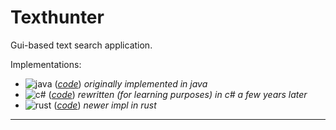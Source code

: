 # Texthunter
Gui-based text search application.

Implementations:
* ![java](https://github.com/dgj7/texthunter/actions/workflows/java.yml/badge.svg) (_[code](java/)_) _originally implemented in java_
* ![c#](https://github.com/dgj7/texthunter/actions/workflows/c#.yml/badge.svg) (_[code](c#/)_) _rewritten (for learning purposes) in c# a few years later_
* ![rust](https://github.com/dgj7/texthunter/actions/workflows/rust.yml/badge.svg) (_[code](rust/)_) _newer impl in rust_

----
